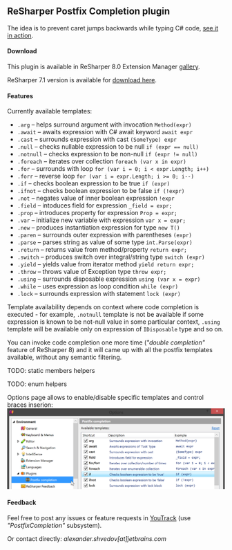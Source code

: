 ﻿ReSharper Postfix Completion plugin
-----------------------------------

The idea is to prevent caret jumps backwards while typing C# code, [see it in action](http://screencast.com/t/zqMDGTMDqhp).

#### Download

This plugin is available in ReSharper 8.0 Extension Manager [gallery](http://resharper-plugins.jetbrains.com/packages/ReSharper.Postfix/).

ReSharper 7.1 version is available for [download here](https://dl.dropboxusercontent.com/u/2209105/PostfixCompletion/bin.R7/PostfixCompletion.dll).

#### Features

Currently available templates:

* `.arg` – helps surround argument with invocation `Method(expr)`
* `.await` – awaits expression with C# await keyword `await expr`
* `.cast` – surrounds expression with cast `(SomeType) expr`
* `.null` – checks nullable expression to be null `if (expr == null)`
* `.notnull` – checks expression to be non-null `if (expr != null)`
* `.foreach` – iterates over collection `foreach (var x in expr)`
* `.for` – surrounds with loop `for (var i = 0; i < expr.Length; i++)`
* `.forr` – reverse loop `for (var i = expr.Length; i >= 0; i--)`
* `.if` – checks boolean expression to be true `if (expr)`
* `.ifnot` – checks boolean expression to be false `if (!expr)`
* `.not` – negates value of inner boolean expression `!expr`
* `.field` – intoduces field for expression `_field = expr;`
* `.prop` – introduces property for expression `Prop = expr;`
* `.var` – initialize new variable with expression `var x = expr;`
* `.new` – produces instantiation expression for type `new T()`
* `.paren` – surrounds outer expression with parentheses `(expr)`
* `.parse` – parses string as value of some type `int.Parse(expr)`
* `.return` – returns value from method/property `return expr;`
* `.switch` – produces switch over integral/string type `switch (expr)`
* `.yield` – yields value from iterator method `yield return expr;`
* `.throw` – throws value of Exception type `throw expr;`
* `.using` – surrounds disposable expression `using (var x = expr)`
* `.while` – uses expression as loop condition `while (expr)`
* `.lock` – surrounds expression with statement `lock (expr)`

Template availability depends on context where code completion is executed - for example, `.notnull` template
is not be available if some expression is known to be not-null value in some particular context,
`.using` template will be available only on expression of `IDisposable` type and so on.

You can invoke code completion one more time (*"double completion"* feature of ReSharper 8) and
it will came up with all the postfix templates available, without any semantic filtering.

TODO: static members helpers

TODO: enum helpers

Options page allows to enable/disable specific templates and control braces inserion:
![options](/Content/options.png)

#### Feedback

Feel free to post any issues or feature requests in [YouTrack](http://youtrack.jetbrains.com/issues/RSPL) (use *"PostfixCompletion"* subsystem).

Or contact directly: *alexander.shvedov[at]jetbrains.com*